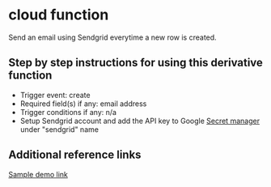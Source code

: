 # <Sendgrid name> cloud function

Send an email using Sendgrid everytime a new row is created.

## Step by step instructions for using this derivative function

- Trigger event: create
- Required field(s) if any: email address
- Trigger conditions if any: n/a
- Setup Sendgrid account and add the API key to Google [Secret manager](https://console.cloud.google.com/security/secret-manager) under "sendgrid" name

## Additional reference links

[Sample demo link](https://demo.rowy.io/table/userManagement#tableModal=%22extensions%22)